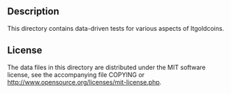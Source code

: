 Description
------------

This directory contains data-driven tests for various aspects of Itgoldcoins.

License
--------

The data files in this directory are distributed under the MIT software
license, see the accompanying file COPYING or
http://www.opensource.org/licenses/mit-license.php.

